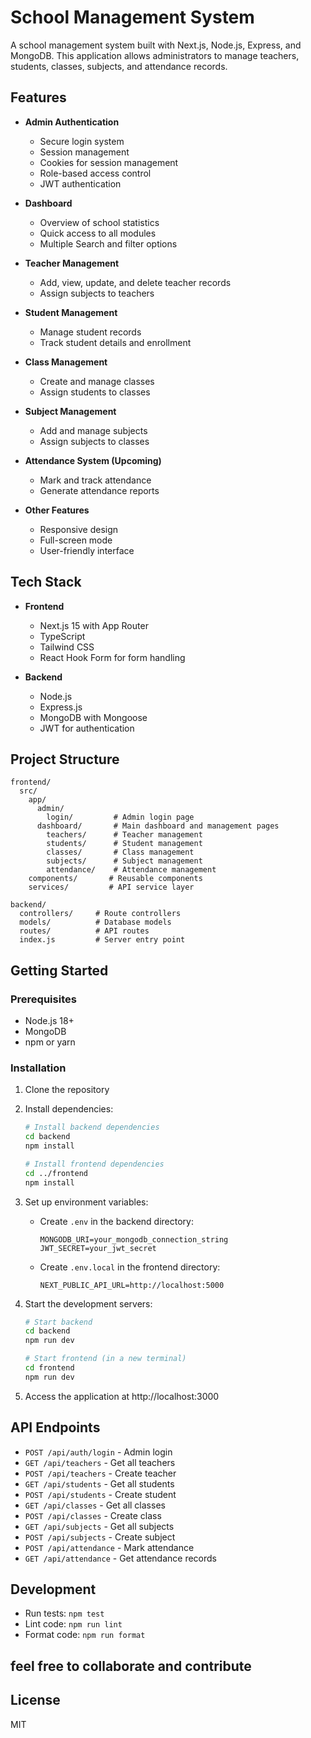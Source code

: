 # School Management System

A school management system built with Next.js, Node.js, Express, and MongoDB. This application allows administrators to manage teachers, students, classes, subjects, and attendance records.

## Features

- **Admin Authentication**
  - Secure login system
  - Session management
  - Cookies for session management
  - Role-based access control
  - JWT authentication

- **Dashboard**
  - Overview of school statistics
  - Quick access to all modules
  - Multiple Search and filter options

- **Teacher Management**
  - Add, view, update, and delete teacher records
  - Assign subjects to teachers

- **Student Management**
  - Manage student records
  - Track student details and enrollment

- **Class Management**
  - Create and manage classes
  - Assign students to classes

- **Subject Management**
  - Add and manage subjects
  - Assign subjects to classes

- **Attendance System (Upcoming)**
  - Mark and track attendance
  - Generate attendance reports

- **Other Features**
  - Responsive design
  - Full-screen mode
  - User-friendly interface

## Tech Stack

- **Frontend**
  - Next.js 15 with App Router
  - TypeScript
  - Tailwind CSS
  - React Hook Form for form handling

- **Backend**
  - Node.js
  - Express.js
  - MongoDB with Mongoose
  - JWT for authentication

## Project Structure

```
frontend/
  src/
    app/
      admin/
        login/         # Admin login page
      dashboard/       # Main dashboard and management pages
        teachers/      # Teacher management
        students/      # Student management
        classes/       # Class management
        subjects/      # Subject management
        attendance/    # Attendance management
    components/       # Reusable components
    services/         # API service layer

backend/
  controllers/     # Route controllers
  models/          # Database models
  routes/          # API routes
  index.js         # Server entry point
```

## Getting Started

### Prerequisites

- Node.js 18+
- MongoDB
- npm or yarn

### Installation

1. Clone the repository

2. Install dependencies:
   ```bash
   # Install backend dependencies
   cd backend
   npm install
   
   # Install frontend dependencies
   cd ../frontend
   npm install
   ```

3. Set up environment variables:
   - Create `.env` in the backend directory:
     ```
     MONGODB_URI=your_mongodb_connection_string
     JWT_SECRET=your_jwt_secret
     ```
   - Create `.env.local` in the frontend directory:
     ```
     NEXT_PUBLIC_API_URL=http://localhost:5000
     ```

4. Start the development servers:
   ```bash
   # Start backend
   cd backend
   npm run dev
   
   # Start frontend (in a new terminal)
   cd frontend
   npm run dev
   ```

5. Access the application at http://localhost:3000

## API Endpoints

- `POST /api/auth/login` - Admin login
- `GET /api/teachers` - Get all teachers
- `POST /api/teachers` - Create teacher
- `GET /api/students` - Get all students
- `POST /api/students` - Create student
- `GET /api/classes` - Get all classes
- `POST /api/classes` - Create class
- `GET /api/subjects` - Get all subjects
- `POST /api/subjects` - Create subject
- `POST /api/attendance` - Mark attendance
- `GET /api/attendance` - Get attendance records

## Development

- Run tests: `npm test`
- Lint code: `npm run lint`
- Format code: `npm run format`


## feel free to collaborate and contribute

## License

MIT
